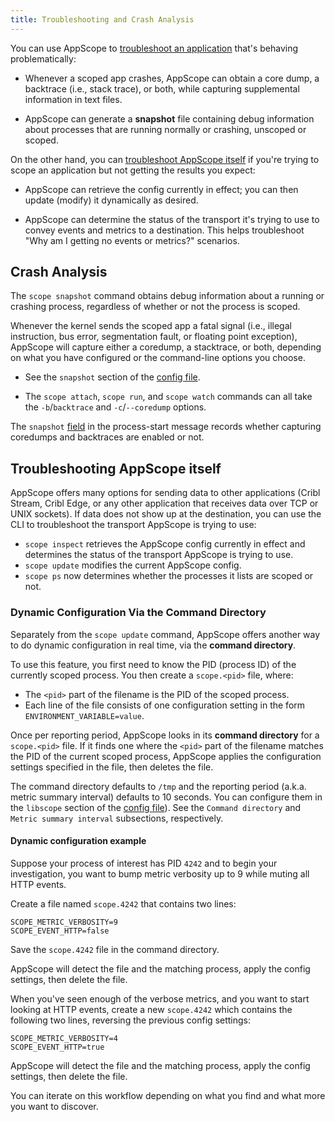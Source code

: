 ```yaml
---
title: Troubleshooting and Crash Analysis
---
```


You can use AppScope to [troubleshoot an application](#crash-analysis) that's behaving problematically:

- Whenever a scoped app crashes, AppScope can obtain a core dump, a backtrace (i.e., stack trace), or both, while capturing supplemental information in text files.

- AppScope can generate a **snapshot** file containing debug information about processes that are running normally or crashing, unscoped or scoped.

On the other hand, you can [troubleshoot AppScope itself](#troubleshoot-appscope) if you're trying to scope an application but not getting the results you expect:

- AppScope can retrieve the config currently in effect; you can then update (modify) it dynamically as desired.

- AppScope can determine the status of the transport it's trying to use to convey events and metrics to a destination. This helps troubleshoot "Why am I getting no events or metrics?" scenarios.

<span id="crash-analysis"></span>

## Crash Analysis

The `scope snapshot` command obtains debug information about a running or crashing process, regardless of whether or not the process is scoped.

Whenever the kernel sends the scoped app a fatal signal (i.e., illegal instruction, bus error, segmentation fault, or floating point exception), AppScope will capture either a coredump, a stacktrace, or both, depending on what you have configured or the command-line options you choose.

- See the `snapshot` section of the [config file](/docs/config-file).

- The `scope attach`, `scope run`, and `scope watch` commands can all take the `-b`/`backtrace` and `-c`/`--coredump` options.  

The `snapshot` [field](/docs/schema-reference/#eventstartmsginfoconfigurationcurrentlibscopesnapshot) in the process-start message records whether capturing coredumps and backtraces are enabled or not.

<span id="troubleshoot-appscope"></span>

## Troubleshooting AppScope itself

AppScope offers many options for sending data to other applications (Cribl Stream, Cribl Edge, or any other application that receives data over TCP or UNIX sockets). If data does not show up at the destination, you can use the CLI to troubleshoot the transport AppScope is trying to use:

- `scope inspect` retrieves the AppScope config currently in effect and determines the status of the transport AppScope is trying to use.
- `scope update` modifies the current AppScope config.
- `scope ps` now determines whether the processes it lists are scoped or not.

<!-- TBD talk about AppScope crashing -->

<!-- TBD fix links since this moved -->

<span id="dynamic-configuration"></span>

### Dynamic Configuration Via the Command Directory

Separately from the `scope update` command, AppScope offers another way to do dynamic configuration in real time, via the **command directory**.

To use this feature, you first need to know the PID (process ID) of the currently scoped process. You then create a `scope.<pid>` file, where:
- The `<pid>` part of the filename is the PID of the scoped process.
- Each line of the file consists of one configuration setting in the form `ENVIRONMENT_VARIABLE=value`.
  
Once per reporting period, AppScope looks in its **command directory** for a `scope.<pid>` file. If it finds one where the `<pid>` part of the filename matches the PID of the current scoped process, AppScope applies the configuration settings specified in the file, then deletes the file.

The command directory defaults to `/tmp` and the reporting period (a.k.a. metric summary interval) defaults to 10 seconds. You can configure them in the `libscope` section of the [config file](/docs/config-file)). See the `Command directory` and `Metric summary interval` subsections, respectively.

#### Dynamic configuration example

Suppose your process of interest has PID `4242` and to begin your investigation, you want to bump metric verbosity up to 9 while muting all HTTP events. 

Create a file named `scope.4242` that contains two lines:

```
SCOPE_METRIC_VERBOSITY=9
SCOPE_EVENT_HTTP=false
```

Save the `scope.4242`  file in the command directory. 

AppScope will detect the file and the matching process, apply the config settings, then delete the file.

When you've seen enough of the verbose metrics, and you want to start looking at HTTP events, create a new `scope.4242` which contains the following two lines, reversing the previous config settings:

```
SCOPE_METRIC_VERBOSITY=4
SCOPE_EVENT_HTTP=true
```

AppScope will detect the file and the matching process, apply the config settings, then delete the file.

You can iterate on this workflow depending on what you find and what more you want to discover.